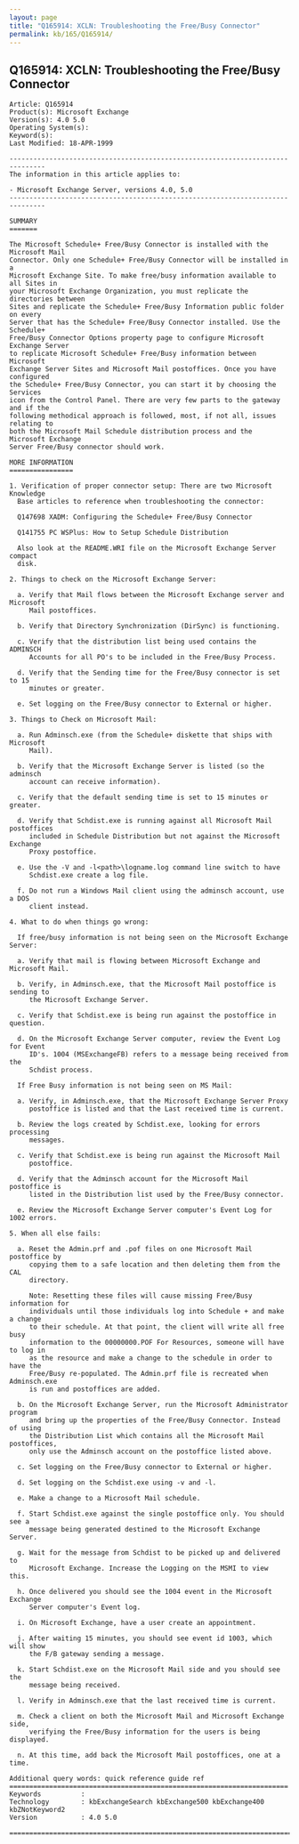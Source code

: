 ```yaml
---
layout: page
title: "Q165914: XCLN: Troubleshooting the Free/Busy Connector"
permalink: kb/165/Q165914/
---
```


## Q165914: XCLN: Troubleshooting the Free/Busy Connector

	Article: Q165914
	Product(s): Microsoft Exchange
	Version(s): 4.0 5.0
	Operating System(s): 
	Keyword(s): 
	Last Modified: 18-APR-1999
	
	-------------------------------------------------------------------------------
	The information in this article applies to:
	
	- Microsoft Exchange Server, versions 4.0, 5.0 
	-------------------------------------------------------------------------------
	
	SUMMARY
	=======
	
	The Microsoft Schedule+ Free/Busy Connector is installed with the Microsoft Mail
	Connector. Only one Schedule+ Free/Busy Connector will be installed in a
	Microsoft Exchange Site. To make free/busy information available to all Sites in
	your Microsoft Exchange Organization, you must replicate the directories between
	Sites and replicate the Schedule+ Free/Busy Information public folder on every
	Server that has the Schedule+ Free/Busy Connector installed. Use the Schedule+
	Free/Busy Connector Options property page to configure Microsoft Exchange Server
	to replicate Microsoft Schedule+ Free/Busy information between Microsoft
	Exchange Server Sites and Microsoft Mail postoffices. Once you have configured
	the Schedule+ Free/Busy Connector, you can start it by choosing the Services
	icon from the Control Panel. There are very few parts to the gateway and if the
	following methodical approach is followed, most, if not all, issues relating to
	both the Microsoft Mail Schedule distribution process and the Microsoft Exchange
	Server Free/Busy connector should work.
	
	MORE INFORMATION
	================
	
	1. Verification of proper connector setup: There are two Microsoft Knowledge
	  Base articles to reference when troubleshooting the connector:
	
	  Q147698 XADM: Configuring the Schedule+ Free/Busy Connector
	
	  Q141755 PC WSPlus: How to Setup Schedule Distribution
	
	  Also look at the README.WRI file on the Microsoft Exchange Server compact
	  disk.
	
	2. Things to check on the Microsoft Exchange Server:
	
	  a. Verify that Mail flows between the Microsoft Exchange server and Microsoft
	     Mail postoffices.
	
	  b. Verify that Directory Synchronization (DirSync) is functioning.
	
	  c. Verify that the distribution list being used contains the ADMINSCH
	     Accounts for all PO's to be included in the Free/Busy Process.
	
	  d. Verify that the Sending time for the Free/Busy connector is set to 15
	     minutes or greater.
	
	  e. Set logging on the Free/Busy connector to External or higher.
	
	3. Things to Check on Microsoft Mail:
	
	  a. Run Adminsch.exe (from the Schedule+ diskette that ships with Microsoft
	     Mail).
	
	  b. Verify that the Microsoft Exchange Server is listed (so the adminsch
	     account can receive information).
	
	  c. Verify that the default sending time is set to 15 minutes or greater.
	
	  d. Verify that Schdist.exe is running against all Microsoft Mail postoffices
	     included in Schedule Distribution but not against the Microsoft Exchange
	     Proxy postoffice.
	
	  e. Use the -V and -l<path>\logname.log command line switch to have
	     Schdist.exe create a log file.
	
	  f. Do not run a Windows Mail client using the adminsch account, use a DOS
	     client instead.
	
	4. What to do when things go wrong:
	
	  If free/busy information is not being seen on the Microsoft Exchange Server:
	
	  a. Verify that mail is flowing between Microsoft Exchange and Microsoft Mail.
	
	  b. Verify, in Adminsch.exe, that the Microsoft Mail postoffice is sending to
	     the Microsoft Exchange Server.
	
	  c. Verify that Schdist.exe is being run against the postoffice in question.
	
	  d. On the Microsoft Exchange Server computer, review the Event Log for Event
	     ID's. 1004 (MSExchangeFB) refers to a message being received from the
	     Schdist process.
	
	  If Free Busy information is not being seen on MS Mail:
	
	  a. Verify, in Adminsch.exe, that the Microsoft Exchange Server Proxy
	     postoffice is listed and that the Last received time is current.
	
	  b. Review the logs created by Schdist.exe, looking for errors processing
	     messages.
	
	  c. Verify that Schdist.exe is being run against the Microsoft Mail
	     postoffice.
	
	  d. Verify that the Adminsch account for the Microsoft Mail postoffice is
	     listed in the Distribution list used by the Free/Busy connector.
	
	  e. Review the Microsoft Exchange Server computer's Event Log for 1002 errors.
	
	5. When all else fails:
	
	  a. Reset the Admin.prf and .pof files on one Microsoft Mail postoffice by
	     copying them to a safe location and then deleting them from the CAL
	     directory.
	
	     Note: Resetting these files will cause missing Free/Busy information for
	     individuals until those individuals log into Schedule + and make a change
	     to their schedule. At that point, the client will write all free busy
	     information to the 00000000.POF For Resources, someone will have to log in
	     as the resource and make a change to the schedule in order to have the
	     Free/Busy re-populated. The Admin.prf file is recreated when Adminsch.exe
	     is run and postoffices are added.
	
	  b. On the Microsoft Exchange Server, run the Microsoft Administrator program
	     and bring up the properties of the Free/Busy Connector. Instead of using
	     the Distribution List which contains all the Microsoft Mail postoffices,
	     only use the Adminsch account on the postoffice listed above.
	
	  c. Set logging on the Free/Busy connector to External or higher.
	
	  d. Set logging on the Schdist.exe using -v and -l.
	
	  e. Make a change to a Microsoft Mail schedule.
	
	  f. Start Schdist.exe against the single postoffice only. You should see a
	     message being generated destined to the Microsoft Exchange Server.
	
	  g. Wait for the message from Schdist to be picked up and delivered to
	     Microsoft Exchange. Increase the Logging on the MSMI to view this.
	
	  h. Once delivered you should see the 1004 event in the Microsoft Exchange
	     Server computer's Event log.
	
	  i. On Microsoft Exchange, have a user create an appointment.
	
	  j. After waiting 15 minutes, you should see event id 1003, which will show
	     the F/B gateway sending a message.
	
	  k. Start Schdist.exe on the Microsoft Mail side and you should see the
	     message being received.
	
	  l. Verify in Adminsch.exe that the last received time is current.
	
	  m. Check a client on both the Microsoft Mail and Microsoft Exchange side,
	     verifying the Free/Busy information for the users is being displayed.
	
	  n. At this time, add back the Microsoft Mail postoffices, one at a time.
	
	Additional query words: quick reference guide ref
	======================================================================
	Keywords          :  
	Technology        : kbExchangeSearch kbExchange500 kbExchange400 kbZNotKeyword2
	Version           : 4.0 5.0
	
	=============================================================================
	
